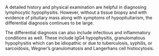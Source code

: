A detailed history and physical examination are helpful in diagnosing lymphocytic hypophysitis. However, without a tissue biopsy and with evidence of pituitary mass along with symptoms of hypopituitarism, the differential diagnosis continues to be large.

The differential diagnosis can also include infectious and inflammatory conditions as well. These include IgG4 hypophysitis, granulomatous hypophysitis which can be idiopathic or due to tuberculosis, syphilis, or sarcoidosis, Wegner’s granulomatosis and Langerhans cell histiocytosis.